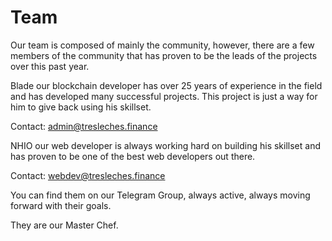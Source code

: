 # Team

Our team is composed of mainly the community, however, there are a few members of the community that has proven to be the leads of the projects over this past year.

Blade our blockchain developer has over 25 years of experience in the field and has developed many successful projects. This project is just a way for him to give back using his skillset.

Contact: admin@tresleches.finance

NHIO our web developer is always working hard on building his skillset and has proven to be one of the best web developers out there.

Contact: webdev@tresleches.finance

You can find them on our Telegram Group, always active, always moving forward with their goals.

They are our Master Chef.





